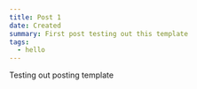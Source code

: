 ```yaml
---
title: Post 1
date: Created
summary: First post testing out this template
tags:
  - hello
---
```


Testing out posting template
